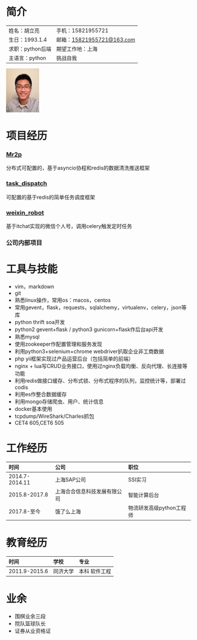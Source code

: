 # **简介**
| | |
| :---- | :---- |
| 姓名：胡立亮 | 手机：15821955721 |
| 生日：1993.1.4 | 邮箱：15821955721@163.com |
| 求职：python后端 | 期望工作地：上海 |
| 主语言：python | 挑战自我 |

![GitHub](https://github.com/Dkner/resume/blob/master/head.jpg)

# **项目经历**
### [Mr2p](https://github.com/Dkner/mr2p/tree/master)
分布式可配置的，基于asyncio协程和redis的数据清洗推送框架

### [task_dispatch](https://github.com/Dkner/task_dispatch_v4)
可配置的基于redis的简单任务调度框架

### [weixin_robot](https://github.com/Dkner/weixin_robot)
基于itchat实现的微信个人号，调用celery触发定时任务

### 公司内部项目

# **工具与技能**
* vim，markdown
* git
* 熟悉linux操作，常用os：macos，centos
* 常用gevent，flask，requests，sqlalchemy，virtualenv，celery，json等库
* python thrift soa开发
* python2 gevent+flask / python3 gunicorn+flask作后台api开发
* 熟悉mysql
* 使用zookeeper作配置管理和服务发现
* 利用python3+selenium+chrome webdriver扒取企业非工商数据
* php yii框架实现过产品运营后台（包括简单的前端）
* nginx + lua写CRUD业务接口，使用过nginx负载均衡、反向代理、长连接等功能
* 利用redis做接口缓存、分布式锁、分布式程序的队列，监控统计等，部署过codis
* 利用es作整合数据缓存
* 利用mongo存储爬虫、用户、统计信息
* docker基本使用
* tcpdump/WireShark/Charles抓包
* CET4 605,CET6 505

# **工作经历**
| 时间 | 公司 | 职位 |
| :---- | :---- | :---- |
| 2014.7-2014.11 | 上海SAP公司 | SSI实习 |
| 2015.8-2017.8 | 上海合合信息科技发展有限公司 | 智能计算后台 |
| 2017.8-至今 | 饿了么上海 | 物流研发高级python工程师 |

# **教育经历**
| 时间 | 学校 | 专业 |
| :---- | :---- | :---- |
| 2011.9-2015.6 | 同济大学 | 本科 软件工程 |

# **业余**
* 围棋业余三段
* 院队篮球队长
* 证券从业资格证
